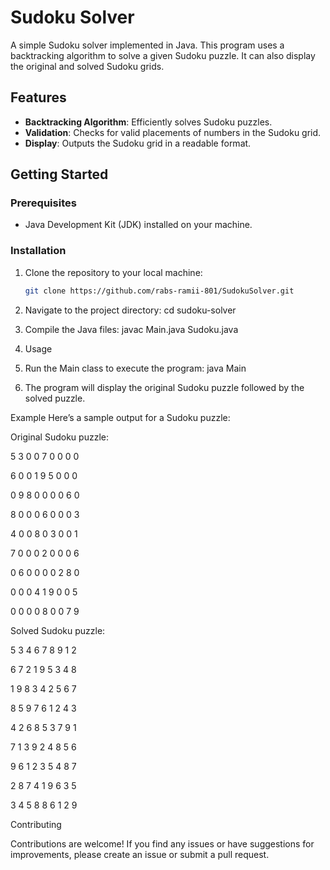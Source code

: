 # Sudoku Solver

A simple Sudoku solver implemented in Java. This program uses a backtracking algorithm to solve a given Sudoku puzzle. It can also display the original and solved Sudoku grids.

## Features

- **Backtracking Algorithm**: Efficiently solves Sudoku puzzles.
- **Validation**: Checks for valid placements of numbers in the Sudoku grid.
- **Display**: Outputs the Sudoku grid in a readable format.

## Getting Started

### Prerequisites

- Java Development Kit (JDK) installed on your machine.

### Installation

1. Clone the repository to your local machine:
   ```bash
   git clone https://github.com/rabs-ramii-801/SudokuSolver.git
2. Navigate to the project directory:
cd sudoku-solver

3. Compile the Java files:
javac Main.java Sudoku.java

4. Usage
  1. Run the Main class to execute the program:
    java Main

12. The program will display the original Sudoku puzzle followed by the solved puzzle.

Example
Here’s a sample output for a Sudoku puzzle:

Original Sudoku puzzle:

5 3 0 0 7 0 0 0 0 

6 0 0 1 9 5 0 0 0 

0 9 8 0 0 0 0 6 0 

8 0 0 0 6 0 0 0 3 

4 0 0 8 0 3 0 0 1 

7 0 0 0 2 0 0 0 6 

0 6 0 0 0 0 2 8 0

0 0 0 4 1 9 0 0 5 

0 0 0 0 8 0 0 7 9 


Solved Sudoku puzzle:

5 3 4 6 7 8 9 1 2 

6 7 2 1 9 5 3 4 8 

1 9 8 3 4 2 5 6 7 

8 5 9 7 6 1 2 4 3 

4 2 6 8 5 3 7 9 1 

7 1 3 9 2 4 8 5 6 

9 6 1 2 3 5 4 8 7 

2 8 7 4 1 9 6 3 5 

3 4 5 8 8 6 1 2 9 

Contributing

Contributions are welcome! If you find any issues or have suggestions for improvements, please create an issue or submit a pull request.
